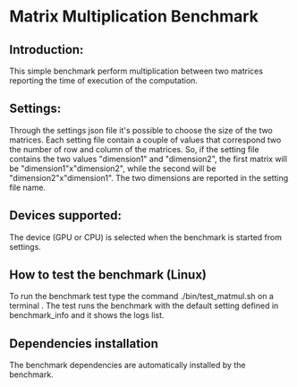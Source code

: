 # Matrix Multiplication Benchmark

## Introduction:

This simple benchmark perform multiplication between two matrices reporting the time of execution of the computation.

## Settings:

Through the settings json file it's possible to choose the size of the two matrices. Each setting file contain a couple of values that correspond two the number of row and column of the matrices. So, if the setting file contains the two values "dimension1" and "dimension2", the first matrix will be "dimension1"x"dimension2", while the second will be "dimension2"x"dimension1".  The two dimensions are reported in the setting file name.

## Devices supported:

The device (GPU or CPU) is selected when the benchmark is started from settings.

## How to test the benchmark (Linux)

To run the benchmark test type the command ./bin/test_matmul.sh on a terminal . The test runs the benchmark with the default setting defined in benchmark_info and it shows the logs list.

## Dependencies installation

The benchmark dependencies are automatically installed by the benchmark. 